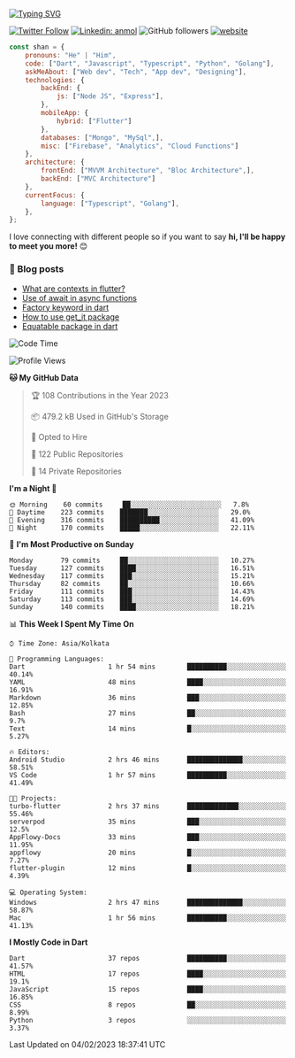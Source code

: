 [![Typing SVG](https://readme-typing-svg.herokuapp.com?lines=Hey%2C+I'm+Shan;I+am+a+Full+Stack+Developer)](https://git.io/typing-svg)

<!-- <img align='right' src="https://media.giphy.com/media/M9gbBd9nbDrOTu1Mqx/giphy.gif" width="230"> -->

[![Twitter Follow](https://img.shields.io/twitter/follow/shan__shaji?style=flat)](https://twitter.com/intent/follow?screen_name=shan__shaji)
[![Linkedin: anmol](https://img.shields.io/badge/shan-shaji?style=flat-square&logo=Linkedin&logoColor=white&link=https://www.linkedin.com/in/shan-shaji/)](https://www.linkedin.com/in/shan-shaji/)
![GitHub followers](https://img.shields.io/github/followers/shan-shaji?label=Follow&style=social)
[![website](https://img.shields.io/badge/Website-46a2f1.svg?&style=flat-square&logo=Google-Chrome&logoColor=white&link=http://shan-shaji.github.io/)](http://shan-shaji.github.io/)




```javascript
const shan = {
    pronouns: "He" | "Him",
    code: ["Dart", "Javascript", "Typescript", "Python", "Golang"],
    askMeAbout: ["Web dev", "Tech", "App dev", "Designing"],
    technologies: {
        backEnd: {
            js: ["Node JS", "Express"],
        },
        mobileApp: {
            hybrid: ["Flutter"]
        },
        databases: ["Mongo", "MySql",],
        misc: ["Firebase", "Analytics", "Cloud Functions"]
    },
    architecture: {
        frontEnd: ["MVVM Architecture", "Bloc Architecture",],
        backEnd: ["MVC Architecture"]
    },
    currentFocus: {
        language: ["Typescript", "Golang"],
    },
};
```

I love connecting with different people</b> so if you want to say <b>hi, I'll be happy to meet you more!</b> 😊</em>

### 📕 Blog posts

<!-- BLOG-POST-LIST:START -->
- [What are contexts in flutter?](https://shan-shaji.medium.com/what-are-contexts-in-flutter-4b3a9a91492?source=rss-c347e1729e75------2)
- [Use of await in async functions](https://shan-shaji.medium.com/use-of-await-in-async-functions-5c6b084b24b6?source=rss-c347e1729e75------2)
- [Factory keyword in dart](https://shan-shaji.medium.com/factory-keyword-in-dart-b4235d83c2b8?source=rss-c347e1729e75------2)
- [How to use get_it package](https://shan-shaji.medium.com/how-to-use-get-it-package-e3d63f7c9290?source=rss-c347e1729e75------2)
- [Equatable package in dart](https://shan-shaji.medium.com/equatable-package-in-dart-6cf6c71ec843?source=rss-c347e1729e75------2)
<!-- BLOG-POST-LIST:END -->



<!--START_SECTION:waka-->
![Code Time](http://img.shields.io/badge/Code%20Time-1%2C692%20hrs%2058%20mins-blue)

![Profile Views](http://img.shields.io/badge/Profile%20Views-26-blue)

**🐱 My GitHub Data** 

> 🏆 108 Contributions in the Year 2023
 > 
> 📦 479.2 kB Used in GitHub's Storage 
 > 
> 💼 Opted to Hire
 > 
> 📜 122 Public Repositories 
 > 
> 🔑 14 Private Repositories  
 > 
**I'm a Night 🦉** 

```text
🌞 Morning    60 commits     ██░░░░░░░░░░░░░░░░░░░░░░░   7.8% 
🌆 Daytime    223 commits    ███████░░░░░░░░░░░░░░░░░░   29.0% 
🌃 Evening    316 commits    ██████████░░░░░░░░░░░░░░░   41.09% 
🌙 Night      170 commits    █████░░░░░░░░░░░░░░░░░░░░   22.11%

```
📅 **I'm Most Productive on Sunday** 

```text
Monday       79 commits     ██░░░░░░░░░░░░░░░░░░░░░░░   10.27% 
Tuesday      127 commits    ████░░░░░░░░░░░░░░░░░░░░░   16.51% 
Wednesday    117 commits    ███░░░░░░░░░░░░░░░░░░░░░░   15.21% 
Thursday     82 commits     ██░░░░░░░░░░░░░░░░░░░░░░░   10.66% 
Friday       111 commits    ███░░░░░░░░░░░░░░░░░░░░░░   14.43% 
Saturday     113 commits    ███░░░░░░░░░░░░░░░░░░░░░░   14.69% 
Sunday       140 commits    ████░░░░░░░░░░░░░░░░░░░░░   18.21%

```


📊 **This Week I Spent My Time On** 

```text
⌚︎ Time Zone: Asia/Kolkata

💬 Programming Languages: 
Dart                     1 hr 54 mins        ██████████░░░░░░░░░░░░░░░   40.14% 
YAML                     48 mins             ████░░░░░░░░░░░░░░░░░░░░░   16.91% 
Markdown                 36 mins             ███░░░░░░░░░░░░░░░░░░░░░░   12.85% 
Bash                     27 mins             ██░░░░░░░░░░░░░░░░░░░░░░░   9.7% 
Text                     14 mins             █░░░░░░░░░░░░░░░░░░░░░░░░   5.27%

🔥 Editors: 
Android Studio           2 hrs 46 mins       ██████████████░░░░░░░░░░░   58.51% 
VS Code                  1 hr 57 mins        ██████████░░░░░░░░░░░░░░░   41.49%

🐱‍💻 Projects: 
turbo-flutter            2 hrs 37 mins       █████████████░░░░░░░░░░░░   55.46% 
serverpod                35 mins             ███░░░░░░░░░░░░░░░░░░░░░░   12.5% 
AppFlowy-Docs            33 mins             ███░░░░░░░░░░░░░░░░░░░░░░   11.95% 
appflowy                 20 mins             █░░░░░░░░░░░░░░░░░░░░░░░░   7.27% 
flutter-plugin           12 mins             █░░░░░░░░░░░░░░░░░░░░░░░░   4.39%

💻 Operating System: 
Windows                  2 hrs 47 mins       ██████████████░░░░░░░░░░░   58.87% 
Mac                      1 hr 56 mins        ██████████░░░░░░░░░░░░░░░   41.13%

```

**I Mostly Code in Dart** 

```text
Dart                     37 repos            ██████████░░░░░░░░░░░░░░░   41.57% 
HTML                     17 repos            ████░░░░░░░░░░░░░░░░░░░░░   19.1% 
JavaScript               15 repos            ████░░░░░░░░░░░░░░░░░░░░░   16.85% 
CSS                      8 repos             ██░░░░░░░░░░░░░░░░░░░░░░░   8.99% 
Python                   3 repos             ░░░░░░░░░░░░░░░░░░░░░░░░░   3.37%

```



 Last Updated on 04/02/2023 18:37:41 UTC
<!--END_SECTION:waka-->



